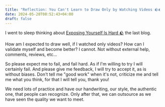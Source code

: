 ```yaml
---
title: "Reflection: You Can't Learn to Draw Only by Watching Videos 🪨🪨"
date: 2024-05-28T08:52:43+04:00
draft: false
---
```


I went to sleep thinking about [Exposing Yourself Is Hard 🪨](/posts/exposing-yourself-is-hard.md) the last blog.

How am I expected to draw well, if I watched only videos? How can I validate myself and become better? I cannot. Not without external help, comments, reviews, etc...

So please expect me to fail, and fail hard. As if I'm willing to try I will certainly fail. And please give me feedback, I will try to accept it, as is without biases. Don't tell me "good work" when it's not, criticize me and tell me what you think, for that I will tell you, thank you!

We need lots of practice and have our handwriting, our style, the authentic one, that people can recognize. Only after that, we can outsource as we have seen the quality we want to meet.